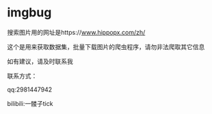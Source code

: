 # imgbug

搜索图片用的网址是https://www.hippopx.com/zh/

这个是用来获取数据集，批量下载图片的爬虫程序，请勿非法爬取其它信息

如有建议，请及时联系我

联系方式：

  qq:2981447942
  
  bilibili:一髅子tick
